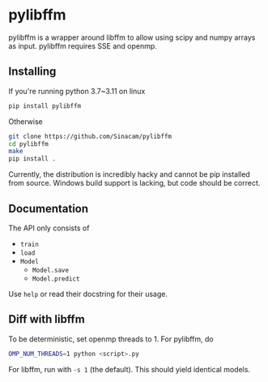 # pylibffm

pylibffm is a wrapper around libffm to allow using scipy and numpy arrays as input.
pylibffm requires SSE and openmp.

## Installing
If you're running python 3.7~3.11 on linux
```bash
pip install pylibffm
```
Otherwise
```bash
git clone https://github.com/Sinacam/pylibffm
cd pylibffm
make
pip install .
```
Currently, the distribution is incredibly hacky and cannot be pip installed from source.
Windows build support is lacking, but code should be correct.

## Documentation
The API only consists of
+ `train`
+ `load`
+ `Model`
    + `Model.save`
    + `Model.predict`

Use `help` or read their docstring for their usage.

## Diff with libffm
To be deterministic, set openmp threads to 1. For pylibffm, do
```bash
OMP_NUM_THREADS=1 python <script>.py
```

For libffm, run with `-s 1` (the default). This should yield identical models.